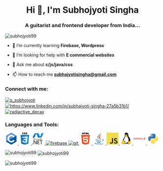 <h1 align="center">Hi 👋, I'm Subhojyoti Singha</h1>
<h3 align="center">A guitarist and frontend developer from India...</h3>

<p align="left"> <img src="https://komarev.com/ghpvc/?username=subhojyoti99&label=Profile%20views&color=0e75b6&style=flat" alt="subhojyoti99" /> </p>

- 🌱 I’m currently learning **Firebase, Wordpress**

- 🤝 I’m looking for help with **E commercial websites**

- 💬 Ask me about **c/js/java/css**

- 📫 How to reach me **subhajyotisingha@gmail.com**

<h3 align="left">Connect with me:</h3>
<p align="left">
<a href="https://twitter.com/s_subhojyoti" target="blank"><img align="center" src="https://raw.githubusercontent.com/rahuldkjain/github-profile-readme-generator/master/src/images/icons/Social/twitter.svg" alt="s_subhojyoti" height="30" width="40" /></a>
<a href="https://linkedin.com/in/https://www.linkedin.com/in/subhajyoti-singha-27a5b31b1/" target="blank"><img align="center" src="https://raw.githubusercontent.com/rahuldkjain/github-profile-readme-generator/master/src/images/icons/Social/linked-in-alt.svg" alt="https://www.linkedin.com/in/subhajyoti-singha-27a5b31b1/" height="30" width="40" /></a>
<a href="https://instagram.com/radiactive_decay" target="blank"><img align="center" src="https://raw.githubusercontent.com/rahuldkjain/github-profile-readme-generator/master/src/images/icons/Social/instagram.svg" alt="radiactive_decay" height="30" width="40" /></a>
</p>

<h3 align="left">Languages and Tools:</h3>
<p align="left"> <a href="https://www.cprogramming.com/" target="_blank"> <img src="https://raw.githubusercontent.com/devicons/devicon/master/icons/c/c-original.svg" alt="c" width="40" height="40"/> </a> <a href="https://www.w3schools.com/css/" target="_blank"> <img src="https://raw.githubusercontent.com/devicons/devicon/master/icons/css3/css3-original-wordmark.svg" alt="css3" width="40" height="40"/> </a> <a href="https://dotnet.microsoft.com/" target="_blank"> <img src="https://raw.githubusercontent.com/devicons/devicon/master/icons/dot-net/dot-net-original-wordmark.svg" alt="dotnet" width="40" height="40"/> </a> <a href="https://firebase.google.com/" target="_blank"> <img src="https://www.vectorlogo.zone/logos/firebase/firebase-icon.svg" alt="firebase" width="40" height="40"/> </a> <a href="https://git-scm.com/" target="_blank"> <img src="https://www.vectorlogo.zone/logos/git-scm/git-scm-icon.svg" alt="git" width="40" height="40"/> </a> <a href="https://www.w3.org/html/" target="_blank"> <img src="https://raw.githubusercontent.com/devicons/devicon/master/icons/html5/html5-original-wordmark.svg" alt="html5" width="40" height="40"/> </a> <a href="https://www.java.com" target="_blank"> <img src="https://raw.githubusercontent.com/devicons/devicon/master/icons/java/java-original.svg" alt="java" width="40" height="40"/> </a> <a href="https://developer.mozilla.org/en-US/docs/Web/JavaScript" target="_blank"> <img src="https://raw.githubusercontent.com/devicons/devicon/master/icons/javascript/javascript-original.svg" alt="javascript" width="40" height="40"/> </a> <a href="https://www.linux.org/" target="_blank"> <img src="https://raw.githubusercontent.com/devicons/devicon/master/icons/linux/linux-original.svg" alt="linux" width="40" height="40"/> </a> <a href="https://www.oracle.com/" target="_blank"> <img src="https://raw.githubusercontent.com/devicons/devicon/master/icons/oracle/oracle-original.svg" alt="oracle" width="40" height="40"/> </a> <a href="https://www.python.org" target="_blank"> <img src="https://raw.githubusercontent.com/devicons/devicon/master/icons/python/python-original.svg" alt="python" width="40" height="40"/> </a> </p>

<p><img align="left" src="https://github-readme-stats.vercel.app/api/top-langs?username=subhojyoti99&show_icons=true&locale=en&layout=compact" alt="subhojyoti99" /></p>

<p>&nbsp;<img align="center" src="https://github-readme-stats.vercel.app/api?username=subhojyoti99&show_icons=true&locale=en" alt="subhojyoti99" /></p>

<p><img align="center" src="https://github-readme-streak-stats.herokuapp.com/?user=subhojyoti99&" alt="subhojyoti99" /></p>
